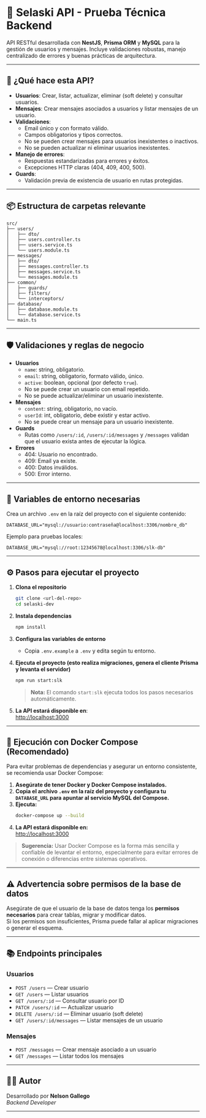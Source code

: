# 🧪 Selaski API - Prueba Técnica Backend

API RESTful desarrollada con **NestJS**, **Prisma ORM** y **MySQL** para la gestión de usuarios y mensajes. Incluye validaciones robustas, manejo centralizado de errores y buenas prácticas de arquitectura.

---

## 🚀 **¿Qué hace esta API?**

- **Usuarios**: Crear, listar, actualizar, eliminar (soft delete) y consultar usuarios.
- **Mensajes**: Crear mensajes asociados a usuarios y listar mensajes de un usuario.
- **Validaciones**: 
  - Email único y con formato válido.
  - Campos obligatorios y tipos correctos.
  - No se pueden crear mensajes para usuarios inexistentes o inactivos.
  - No se pueden actualizar ni eliminar usuarios inexistentes.
- **Manejo de errores**: 
  - Respuestas estandarizadas para errores y éxitos.
  - Excepciones HTTP claras (404, 409, 400, 500).
- **Guards**: 
  - Validación previa de existencia de usuario en rutas protegidas.

---

## 📦 **Estructura de carpetas relevante**

```
src/
├── users/
│   ├── dto/
│   ├── users.controller.ts
│   ├── users.service.ts
│   └── users.module.ts
├── messages/
│   ├── dto/
│   ├── messages.controller.ts
│   ├── messages.service.ts
│   └── messages.module.ts
├── common/
│   ├── guards/
│   ├── filters/
│   └── interceptors/
├── database/
│   ├── database.module.ts
│   └── database.service.ts
└── main.ts
```

---

## 🛡️ **Validaciones y reglas de negocio**

- **Usuarios**
  - `name`: string, obligatorio.
  - `email`: string, obligatorio, formato válido, único.
  - `active`: boolean, opcional (por defecto `true`).
  - No se puede crear un usuario con email repetido.
  - No se puede actualizar/eliminar un usuario inexistente.
- **Mensajes**
  - `content`: string, obligatorio, no vacío.
  - `userId`: int, obligatorio, debe existir y estar activo.
  - No se puede crear un mensaje para un usuario inexistente.
- **Guards**
  - Rutas como `/users/:id`, `/users/:id/messages` y `/messages` validan que el usuario exista antes de ejecutar la lógica.
- **Errores**
  - 404: Usuario no encontrado.
  - 409: Email ya existe.
  - 400: Datos inválidos.
  - 500: Error interno.

---

## 📝 **Variables de entorno necesarias**

Crea un archivo `.env` en la raíz del proyecto con el siguiente contenido:

```
DATABASE_URL="mysql://usuario:contraseña@localhost:3306/nombre_db"
```

Ejemplo para pruebas locales:
```
DATABASE_URL="mysql://root:12345678@localhost:3306/slk-db"
```

---

## ⚙️ **Pasos para ejecutar el proyecto**

1. **Clona el repositorio**
   ```bash
   git clone <url-del-repo>
   cd selaski-dev
   ```

2. **Instala dependencias**
   ```bash
   npm install
   ```

3. **Configura las variables de entorno**
   - Copia `.env.example` a `.env` y edita según tu entorno.

4. **Ejecuta el proyecto (esto realiza migraciones, genera el cliente Prisma y levanta el servidor)**
   ```bash
   npm run start:slk
   ```

   > **Nota:** El comando `start:slk` ejecuta todos los pasos necesarios automáticamente.

5. **La API estará disponible en**:  
   [http://localhost:3000](http://localhost:3000)

---

## 🐳 **Ejecución con Docker Compose (Recomendado)**

Para evitar problemas de dependencias y asegurar un entorno consistente, se recomienda usar Docker Compose:

1. **Asegúrate de tener Docker y Docker Compose instalados.**
2. **Copia el archivo `.env` en la raíz del proyecto y configura tu `DATABASE_URL` para apuntar al servicio MySQL del Compose.**
3. **Ejecuta:**
   ```bash
   docker-compose up --build
   ```
4. **La API estará disponible en:**  
   [http://localhost:3000](http://localhost:3000)

> **Sugerencia:** Usar Docker Compose es la forma más sencilla y confiable de levantar el entorno, especialmente para evitar errores de conexión o diferencias entre sistemas operativos.

---

## ⚠️ **Advertencia sobre permisos de la base de datos**

Asegúrate de que el usuario de la base de datos tenga los **permisos necesarios** para crear tablas, migrar y modificar datos.  
Si los permisos son insuficientes, Prisma puede fallar al aplicar migraciones o generar el esquema.

---

## 📚 **Endpoints principales**

### Usuarios
- `POST /users` — Crear usuario
- `GET /users` — Listar usuarios
- `GET /users/:id` — Consultar usuario por ID
- `PATCH /users/:id` — Actualizar usuario
- `DELETE /users/:id` — Eliminar usuario (soft delete)
- `GET /users/:id/messages` — Listar mensajes de un usuario

### Mensajes
- `POST /messages` — Crear mensaje asociado a un usuario
- `GET /messages` — Listar todos los mensajes

---

## 🧑‍💻 **Autor**

Desarrollado por **Nelson Gallego**  
_Backend Developer_

---